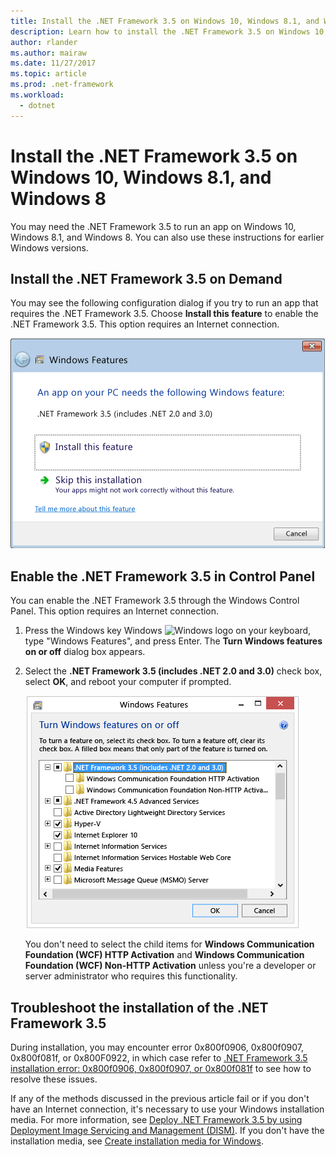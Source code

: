 ```yaml
---
title: Install the .NET Framework 3.5 on Windows 10, Windows 8.1, and Windows 8
description: Learn how to install the .NET Framework 3.5 on Windows 10, Windows 8.1 and Windows 8.
author: rlander
ms.author: mairaw
ms.date: 11/27/2017
ms.topic: article
ms.prod: .net-framework
ms.workload: 
  - dotnet
---
```


# Install the .NET Framework 3.5 on Windows 10, Windows 8.1, and Windows 8

You may need the .NET Framework 3.5 to run an app on Windows 10, Windows 8.1, and Windows 8. You can also use these instructions for earlier Windows versions.

## Install the .NET Framework 3.5 on Demand

You may see the following configuration dialog if you try to run an app that requires the .NET Framework 3.5. Choose **Install this feature** to enable the .NET Framework 3.5. This option requires an Internet connection.

![.NET Framework Installation Dialog](./media/dotnet-framework-installation-dialog.jpg)

## Enable the .NET Framework 3.5 in Control Panel

You can enable the .NET Framework 3.5 through the Windows Control Panel. This option requires an Internet connection.

1. Press the Windows key Windows ![Windows logo](https://i-msdn.sec.s-msft.com/dynimg/IC721376.jpeg) on your keyboard, type "Windows Features", and press Enter. The **Turn Windows features on or off** dialog box appears.

2. Select the **.NET Framework 3.5 (includes .NET 2.0 and 3.0)** check box, select **OK**, and reboot your computer if prompted.

   ![Installing .NET with the control panel](./media/dotnet-control-panel.png)

   You don't need to select the child items for **Windows Communication Foundation (WCF) HTTP Activation** and **Windows Communication Foundation (WCF) Non-HTTP Activation** unless you're a developer or server administrator who requires this functionality.

## Troubleshoot the installation of the .NET Framework 3.5

During installation, you may encounter error 0x800f0906, 0x800f0907, 0x800f081f, or 0x800F0922, in which case refer to [.NET Framework 3.5 installation error: 0x800f0906, 0x800f0907, or 0x800f081f](https://support.microsoft.com/help/2734782/net-framework-3-5-installation-error-0x800f0906--0x800f081f--0x800f09) to see how to resolve these issues.

If any of the methods discussed in the previous article fail or if you don't have an Internet connection, it's necessary to use your Windows installation media. For more information, see [Deploy .NET Framework 3.5 by using Deployment Image Servicing and Management (DISM)](https://technet.microsoft.com/library/Dn482069.aspx). If you don't have the installation media, see [Create installation media for Windows](https://support.microsoft.com/help/15088/windows-create-installation-media).